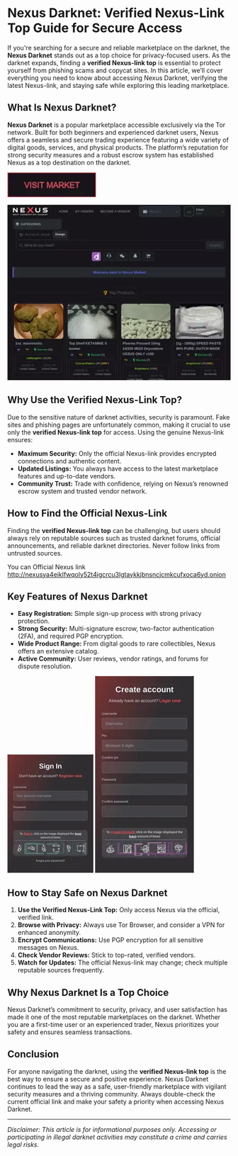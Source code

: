 # Nexus Darknet: Verified Nexus-Link Top Guide for Secure Access

If you're searching for a secure and reliable marketplace on the darknet, the **Nexus Darknet** stands out as a top choice for privacy-focused users. As the darknet expands, finding a **verified Nexus-link top** is essential to protect yourself from phishing scams and copycat sites. In this article, we’ll cover everything you need to know about accessing Nexus Darknet, verifying the latest Nexus-link, and staying safe while exploring this leading marketplace.

## What Is Nexus Darknet?

**Nexus Darknet** is a popular marketplace accessible exclusively via the Tor network. Built for both beginners and experienced darknet users, Nexus offers a seamless and secure trading experience featuring a wide variety of digital goods, services, and physical products. The platform’s reputation for strong security measures and a robust escrow system has established Nexus as a top destination on the darknet.

[<img src="/files/bar.webp" width="200">](http://nexusya4eiklfwqoly52t4igcrcu3lgtaykkjbnsncjcmkcufxoca6yd.onion)

<a href="http://nexusya4eiklfwqoly52t4igcrcu3lgtaykkjbnsncjcmkcufxoca6yd.onion"><img src="/files/perspective.webp" alt="image" style="max-width: 100%;"></a>


## Why Use the Verified Nexus-Link Top?

Due to the sensitive nature of darknet activities, security is paramount. Fake sites and phishing pages are unfortunately common, making it crucial to use only the **verified Nexus-link top** for access. Using the genuine Nexus-link ensures:

- **Maximum Security:** Only the official Nexus-link provides encrypted connections and authentic content.
- **Updated Listings:** You always have access to the latest marketplace features and up-to-date vendors.
- **Community Trust:** Trade with confidence, relying on Nexus’s renowned escrow system and trusted vendor network.

## How to Find the Official Nexus-Link

Finding the **verified Nexus-link top** can be challenging, but users should always rely on reputable sources such as trusted darknet forums, official announcements, and reliable darknet directories. Never follow links from untrusted sources.

You can Official Nexus link http://nexusya4eiklfwqoly52t4igcrcu3lgtaykkjbnsncjcmkcufxoca6yd.onion

## Key Features of Nexus Darknet

- **Easy Registration:** Simple sign-up process with strong privacy protection.
- **Strong Security:** Multi-signature escrow, two-factor authentication (2FA), and required PGP encryption.
- **Wide Product Range:** From digital goods to rare collectibles, Nexus offers an extensive catalog.
- **Active Community:** User reviews, vendor ratings, and forums for dispute resolution.

<a href="http://nexusya4eiklfwqoly52t4igcrcu3lgtaykkjbnsncjcmkcufxoca6yd.onion"><img src="/files/graph.webp" style="max-width: 100%;"></a>
<a href="http://nexusya4eiklfwqoly52t4igcrcu3lgtaykkjbnsncjcmkcufxoca6yd.onion"><img src="/files/half.webp" style="max-width: 100%;"></a>

## How to Stay Safe on Nexus Darknet

1. **Use the Verified Nexus-Link Top:** Only access Nexus via the official, verified link.
2. **Browse with Privacy:** Always use Tor Browser, and consider a VPN for enhanced anonymity.
3. **Encrypt Communications:** Use PGP encryption for all sensitive messages on Nexus.
4. **Check Vendor Reviews:** Stick to top-rated, verified vendors.
5. **Watch for Updates:** The official Nexus-link may change; check multiple reputable sources frequently.

## Why Nexus Darknet Is a Top Choice

Nexus Darknet’s commitment to security, privacy, and user satisfaction has made it one of the most reputable marketplaces on the darknet. Whether you are a first-time user or an experienced trader, Nexus prioritizes your safety and ensures seamless transactions.

## Conclusion

For anyone navigating the darknet, using the **verified Nexus-link top** is the best way to ensure a secure and positive experience. Nexus Darknet continues to lead the way as a safe, user-friendly marketplace with vigilant security measures and a thriving community. Always double-check the current official link and make your safety a priority when accessing Nexus Darknet.



---
*Disclaimer: This article is for informational purposes only. Accessing or participating in illegal darknet activities may constitute a crime and carries legal risks.*